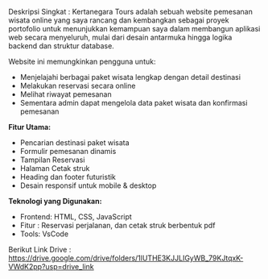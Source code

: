 Deskripsi Singkat :
Kertanegara Tours adalah sebuah website pemesanan wisata online yang saya rancang dan kembangkan sebagai proyek portofolio untuk menunjukkan kemampuan saya dalam membangun aplikasi web secara menyeluruh, mulai dari desain antarmuka hingga logika backend dan struktur database.

Website ini memungkinkan pengguna untuk:
- Menjelajahi berbagai paket wisata lengkap dengan detail destinasi
- Melakukan reservasi secara online
- Melihat riwayat pemesanan
- Sementara admin dapat mengelola data paket wisata dan konfirmasi pemesanan

**Fitur Utama:**
- Pencarian destinasi paket wisata
- Formulir pemesanan dinamis
- Tampilan Reservasi
- Halaman Cetak struk
- Heading dan footer futuristik
- Desain responsif untuk mobile & desktop

**Teknologi yang Digunakan:**
- Frontend: HTML, CSS, JavaScript
- Fitur : Reservasi perjalanan, dan cetak struk berbentuk pdf
- Tools: VsCode

Berikut Link Drive :
https://drive.google.com/drive/folders/1lUTHE3KJJLIGyWB_79KJtqxK-VWdK2pp?usp=drive_link
